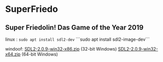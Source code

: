 # SuperFriedo
## Super Friedolin! Das Game of the Year 2019

linux : 
```sudo apt install sdl2-dev```
´´´sudo apt install sdl2-image-dev```

windoof:
[SDL2-2.0.9-win32-x86.zip](https://www.libsdl.org/release/SDL2-2.0.9-win32-x86.zip) (32-bit Windows)
[SDL2-2.0.9-win32-x64.zip](https://www.libsdl.org/release/SDL2-2.0.9-win32-x64.zip) (64-bit Windows)
